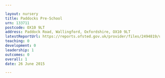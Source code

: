 ```yaml
---

layout: nursery
title: Paddocks Pre-School
urn: 133711
postcode: OX10 9LT
address: Paddock Road, Wallingford, Oxfordshire, OX10 9LT
latestReportUrl: https://reports.ofsted.gov.uk/provider/files/2494819/urn/133711.pdf
teaching: 0
development: 0
leadership: 1
outcomes: 0
overall: 1
date: 26 June 2015

---
```

